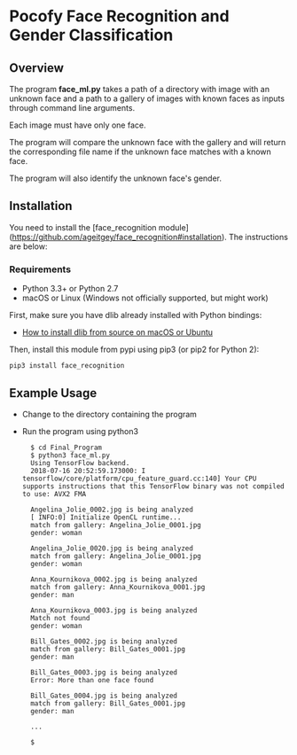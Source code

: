 # Pocofy Face Recognition and Gender Classification
## Overview
The program **face_ml.py** takes a path of a directory with image with an unknown face and a path to a gallery of images with known faces as inputs through command line arguments.

Each image must have only one face.

The program will compare the unknown face with the gallery and will return the corresponding file name if the unknown face matches with a known face.

The program will also identify the unknown face's gender.

## Installation
You need to install the [face_recognition module] (https://github.com/ageitgey/face_recognition#installation). The instructions are below:

### Requirements

* Python 3.3+ or Python 2.7
* macOS or Linux (Windows not officially supported, but might work)

First, make sure you have dlib already installed with Python bindings:

* [How to install dlib from source on macOS or Ubuntu](https://gist.github.com/ageitgey/629d75c1baac34dfa5ca2a1928a7aeaf)

Then, install this module from pypi using pip3 (or pip2 for Python 2):

	pip3 install face_recognition

## Example Usage
* Change to the directory containing the program
* Run the program using python3

		$ cd Final_Program
		$ python3 face_ml.py
		Using TensorFlow backend.
		2018-07-16 20:52:59.173000: I tensorflow/core/platform/cpu_feature_guard.cc:140] Your CPU supports instructions that this TensorFlow binary was not compiled to use: AVX2 FMA
			
		Angelina_Jolie_0002.jpg is being analyzed
		[ INFO:0] Initialize OpenCL runtime...
		match from gallery: Angelina_Jolie_0001.jpg
		gender: woman

		Angelina_Jolie_0020.jpg is being analyzed
		match from gallery: Angelina_Jolie_0001.jpg
		gender: woman
		
		Anna_Kournikova_0002.jpg is being analyzed
		match from gallery: Anna_Kournikova_0001.jpg
		gender: man
		
		Anna_Kournikova_0003.jpg is being analyzed
		Match not found
		gender: woman
		
		Bill_Gates_0002.jpg is being analyzed
		match from gallery: Bill_Gates_0001.jpg
		gender: man
		
		Bill_Gates_0003.jpg is being analyzed
		Error: More than one face found
		
		Bill_Gates_0004.jpg is being analyzed
		match from gallery: Bill_Gates_0001.jpg
		gender: man
		
		...
		
		$